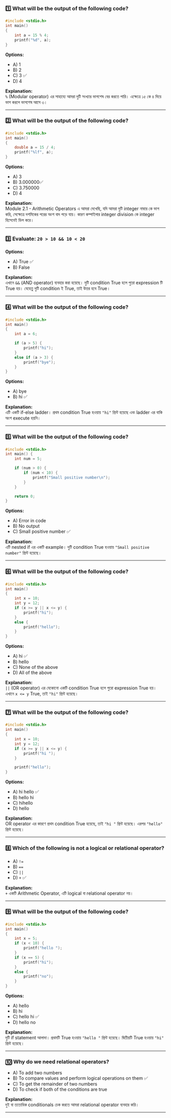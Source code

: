 ### 1️⃣ What will be the output of the following code?

```c
#include <stdio.h>
int main()
{
    int a = 15 % 4;
    printf("%d", a);
}
```

**Options:**

- A) 1
- B) 2
- C) 3 ✅
- D) 4

**Explanation:**  
`%` (Modular operator) এর সাহায্যে আমরা দুটি সংখ্যার ভাগশেষ বের করতে পারি। এক্ষেত্রে ১৫ কে ৪ দিয়ে ভাগ করলে ভাগশেষ আসে ৩।

---

### 2️⃣ What will be the output of the following code?

```c
#include <stdio.h>
int main()
{
    double a = 15 / 4;
    printf("%lf", a);
}
```

**Options:**

- A) 3
- B) 3.000000✅
- C) 3.750000
- D) 4

**Explanation:**  
Module 2.1 - Arithmetic Operators এ আমরা দেখেছি, যদি আমরা দুটি integer নাম্বার কে ভাগ করি, সেক্ষেত্রে দশমিকের পরের অংশ বাদ পড়ে যায়। কারণ কম্পাইলার integer division কে integer হিসেবেই ডিল করে।

---

### 3️⃣ Evaluate: `20 > 10 && 10 < 20`

**Options:**

- A) True ✅
- B) False

**Explanation:**  
এখানে `&&` (AND operator) ব্যবহার করা হয়েছে। দুটি condition True হলে পুরো expression টি True হয়। যেহেতু দুটি condition ই True, তাই উত্তর হবে True।

---

### 4️⃣ What will be the output of the following code?

```c
#include <stdio.h>
int main()
{
    int a = 6;

    if (a > 5) {
        printf("hi");
    }
    else if (a > 3) {
        printf("bye");
    }
}
```

**Options:**

- A) bye
- B) hi ✅

**Explanation:**  
এটি একটি if-else ladder। প্রথম condition True হওয়ায় `"hi"` প্রিন্ট হয়েছে এবং ladder এর বাকি অংশ execute হয়নি।

---

### 5️⃣ What will be the output of the following code?

```c
#include <stdio.h>
int main() {
    int num = 5;

    if (num > 0) {
        if (num < 10) {
            printf("Small positive number\n");
        }
    }

    return 0;
}
```

**Options:**

- A) Error in code
- B) No output
- C) Small positive number ✅

**Explanation:**  
এটি nested if এর একটি example। দুটি condition True হওয়ায় `"Small positive number"` প্রিন্ট হয়েছে।

---

### 6️⃣ What will be the output of the following code?

```c
#include <stdio.h>
int main()
{
    int x = 10;
    int y = 12;
    if (x >= y || x <= y) {
        printf("hi");
    }
    else {
        printf("hello");
    }
}
```

**Options:**

- A) hi ✅
- B) hello
- C) None of the above
- D) All of the above

**Explanation:**  
`||` (OR operator) এর যেকোনো একটি condition True হলে পুরো expression True হয়। এখানে `x <= y` True, তাই `"hi"` প্রিন্ট হয়েছে।

---

### 7️⃣ What will be the output of the following code?

```c
#include <stdio.h>
int main()
{
    int x = 10;
    int y = 12;
    if (x >= y || x <= y) {
        printf("hi ");
    }

    printf("hello");
}
```

**Options:**

- A) hi hello ✅
- B) hello hi
- C) hihello
- D) hello

**Explanation:**  
OR operator এর কারণে প্রথম condition True হয়েছে, তাই `"hi "` প্রিন্ট হয়েছে। এরপর `"hello"` প্রিন্ট হয়েছে।

---

### 8️⃣ Which of the following is **not** a logical or relational operator?

- A) `!=`
- B) `==`
- C) `||`
- D) `+` ✅

**Explanation:**  
`+` একটি Arithmetic Operator, এটি logical বা relational operator নয়।

---

### 9️⃣ What will be the output of the following code?

```c
#include <stdio.h>
int main()
{
    int x = 5;
    if (x < 10) {
        printf("hello ");
    }
    if (x == 5) {
        printf("hi");
    }
    else {
        printf("no");
    }
}
```

**Options:**

- A) hello
- B) hi
- C) hello hi ✅
- D) hello no

**Explanation:**  
দুটি if statement আলাদা। প্রথমটি True হওয়ায় `"hello "` প্রিন্ট হয়েছে। দ্বিতীয়টি True হওয়ায় `"hi"` প্রিন্ট হয়েছে।

---

### 🔟 Why do we need relational operators?

- A) To add two numbers
- B) To compare values and perform logical operations on them ✅
- C) To get the remainder of two numbers
- D) To check if both of the conditions are true

**Explanation:**  
দুই বা ততোধিক conditionals চেক করতে আমরা relational operator ব্যবহার করি।

---
